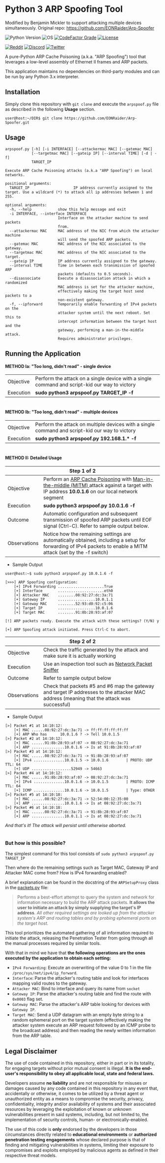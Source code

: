 # Python 3 ARP Spoofing Tool

Modified by Benjamin Mickler to support attacking multiple devices simultaneously. Original repo: https://github.com/EONRaider/Arp-Spoofer

![Python Version](https://img.shields.io/badge/python-3.x-blue?style=for-the-badge&logo=python)
![OS](https://img.shields.io/badge/OS-GNU%2FLinux-red?style=for-the-badge&logo=linux)
[![CodeFactor Grade](https://img.shields.io/codefactor/grade/github/EONRaider/Arp-Spoofer?label=CodeFactor&logo=codefactor&style=for-the-badge)](https://www.codefactor.io/repository/github/eonraider/arp-spoofer)
[![License](https://img.shields.io/github/license/EONRaider/Packet-Sniffer?style=for-the-badge)](https://github.com/EONRaider/Packet-Sniffer/blob/master/LICENSE)

[![Reddit](https://img.shields.io/badge/Reddit-EONRaider-FF4500?style=flat-square&logo=reddit)](https://www.reddit.com/user/eonraider)
[![Discord](https://img.shields.io/badge/Discord-EONRaider-7289DA?style=flat-square&logo=discord)](https://discord.gg/KVjWBptv)
[![Twitter](https://img.shields.io/badge/Twitter-eon__raider-38A1F3?style=flat-square&logo=twitter)](https://twitter.com/intent/follow?screen_name=eon_raider)

A pure-Python ARP Cache Poisoning (a.k.a. "ARP Spoofing") tool that leverages
a low-level assembly of Ethernet II frames and ARP packets.

This application maintains no dependencies on third-party modules and can be 
run by any Python 3.x interpreter.

## Installation

Simply clone this repository with `git clone` and execute the `arpspoof.py` file 
as described in the following **Usage** section.

```
user@host:~/DIR$ git clone https://github.com/EONRaider/Arp-Spoofer.git
```

## Usage
```
arpspoof.py [-h] [-i INTERFACE] [--attackermac MAC] [--gatemac MAC]
            [--targetmac MAC] [--gateip IP] [--interval TIME] [-d | -f]
            TARGET_IP

Execute ARP Cache Poisoning attacks (a.k.a "ARP Spoofing") on local networks.

positional arguments:
  TARGET_IP                    IP address currently assigned to the target. Use a wildcard (*) to attack all ip addresses between 1 and 255.

optional arguments:
  -h, --help            show this help message and exit
  -i INTERFACE, --interface INTERFACE
                        Interface on the attacker machine to send packets
                        from.
  --attackermac MAC     MAC address of the NIC from which the attacker machine
                        will send the spoofed ARP packets.
  --gatemac MAC         MAC address of the NIC associated to the gateway.
  --targetmac MAC       MAC address of the NIC associated to the target.
  --gateip IP           IP address currently assigned to the gateway.
  --interval TIME       Time in between each transmission of spoofed ARP
                        packets (defaults to 0.5 seconds).
  --disassociate        Execute a disassociation attack in which a randomized
                        MAC address is set for the attacker machine,
                        effectively making the target host send packets to a
                        non-existent gateway.
  -f, --ipforward       Temporarily enable forwarding of IPv4 packets on the
                        attacker system until the next reboot. Set this to
                        intercept information between the target host and the
                        gateway, performing a man-in-the-middle attack.
                        Requires administrator privileges.
```


## Running the Application

#### METHOD Ia: "Too long, didn't read" - single device
<table>
<tbody>
  <tr>
    <td>Objective</td>
    <td>Perform the attack on a single device with a single command and script-kid our way 
    to victory</td>
  </tr>
  <tr>
    <td>Execution</td>
    <td><b>sudo python3 arpspoof.py TARGET_IP -f</b></td>
  </tr>
</tbody>
</table>

#

#### METHOD Ib: "Too long, didn't read" - multiple devices
<table>
<tbody>
  <tr>
    <td>Objective</td>
    <td>Perform the attack on multiple devices with a single command and script-kid our way 
    to victory</td>
  </tr>
  <tr>
    <td>Execution</td>
    <td><b>sudo python3 arpspoof.py 192.168.1.* -f</b></td>
  </tr>
</tbody>
</table>

#

#### METHOD II: Detailed Usage

<table>
<thead>
  <tr>
    <th colspan="2">Step 1 of 2</th>
  </tr>
</thead>
<tbody>
  <tr>
    <td>Objective</td>
    <td>Perform an <a href="https://en.wikipedia.org/wiki/ARP_spoofing" 
    target="_blank" rel="noopener noreferrer">ARP Cache Poisoning</a> with 
    <a href="https://en.wikipedia.org/wiki/Man-in-the-middle_attack" 
    target="_blank" rel="noopener noreferrer">Man-in-the-middle (MITM)
    </a> attack against a target with IP address <b>10.0.1.6</b> on our 
    local network segment</td>
  </tr>
  <tr>
    <td>Execution</td>
    <td><b>sudo python3 arpspoof.py 10.0.1.6 -f</b></td>
  </tr>
  <tr>
    <td>Outcome</td>
    <td>Automatic configuration and subsequent transmission of spoofed ARP 
    packets until EOF signal (Ctrl-C). Refer to sample output below.</td>
  </tr>
  <tr>
    <td>Observations</td>
    <td>Notice how the remaining settings are automatically obtained, 
    including a setup for forwarding of IPv4 packets to enable a MITM 
    attack (set by the -f switch)</td>
  </tr>  
  </tbody>
</table>

- Sample Output

```
user@host:~$ sudo python3 arpspoof.py 10.0.1.6 -f
  
[>>>] ARP Spoofing configuration:
    [+] IPv4 Forwarding .....................True
    [+] Interface       .....................eth0
    [+] Attacker MAC    ........08:92:27:dc:3a:71
    [+] Gateway IP      .................10.0.1.1
    [+] Gateway MAC     ........52:93:d0:92:c5:06
    [+] Target IP       .................10.0.1.6
    [+] Target MAC      ........91:8b:28:93:af:07

[!] ARP packets ready. Execute the attack with these settings? (Y/N) y

[+] ARP Spoofing attack initiated. Press Ctrl-C to abort.
```

<table>
<thead>
  <tr>
    <th colspan="2">Step 2 of 2</th>
  </tr>
</thead>
<tbody>
  <tr>
    <td>Objective</td>
    <td>Check the traffic generated by the attack and make sure it is actually working</td>
  </tr>
  <tr>
    <td>Execution</td>
    <td>Use an inspection tool such as <a href="https://github.com/EONRaider/Packet-Sniffer" target="_blank" rel="noopener noreferrer">Network Packet Sniffer</a></td>
  </tr>
  <tr>
    <td>Outcome</td>
    <td>Refer to sample output below</td>
  </tr>
  <tr>
    <td>Observations</td>
    <td>Check that packets #5 and #6 map the gateway and target IP addresses to the attacker MAC address (meaning that the attack was successful)</td>
  </tr>
</tbody>
</table>

- Sample Output

```
[>] Packet #1 at 14:10:12:
    [+] MAC ......08:92:27:dc:3a:71 -> ff:ff:ff:ff:ff:ff
    [+] ARP Who has      10.0.1.6 ? -> Tell 10.0.1.5
[>] Packet #2 at 14:10:12:
    [+] MAC ......91:8b:28:93:af:07 -> 08:92:27:dc:3a:71
    [+] ARP ...............10.0.1.6 -> Is at 91:8b:28:93:af:07
[>] Packet #3 at 14:10:12:
    [+] MAC ......08:92:27:dc:3a:71 -> 91:8b:28:93:af:07
    [+] IPv4 ..............10.0.1.5 -> 10.0.1.6        | PROTO: UDP TTL: 64
    [+] UDP ..................52949 -> 54663
[>] Packet #4 at 14:10:12:
    [+] MAC ......91:8b:28:93:af:07 -> 08:92:27:dc:3a:71
    [+] IPv4 ..............10.0.1.6 -> 10.0.1.5        | PROTO: ICMP TTL: 64
    [+] ICMP ..............10.0.1.6 -> 10.0.1.5        | Type: OTHER
[>] Packet #5 at 14:10:18:
    [+] MAC ......08:92:27:dc:3a:71 -> 52:54:00:12:35:00
    [+] ARP ...............10.0.1.6 -> Is at 08:92:27:dc:3a:71
[>] Packet #6 at 14:10:18:
    [+] MAC ......08:92:27:dc:3a:71 -> 91:8b:28:93:af:07
    [+] ARP ...............10.0.1.1 -> Is at 08:92:27:dc:3a:71
```

*And that's it! The attack will persist until otherwise aborted.*

#

### But how is this possible?

The simplest command for this tool consists of
`sudo python3 arpspoof.py TARGET_IP`

Then where do the remaining settings such as Target MAC, Gateway IP and
Attacker MAC come from? How is IPv4 forwarding enabled?

A brief explanation can be found in the docstring of the `ARPSetupProxy`
class in the
[packets.py](https://github.com/EONRaider/Arp-Spoofer/blob/master/packets.py)
file:

> Performs a best-effort attempt to query the system and network for
information necessary to build the ARP attack packets. **It allows the
user to initiate an attack by simply supplying the target's IP
address**. *All other required settings are looked up from the
attacker system's ARP and routing tables and by probing ephemeral
ports on the target host.*

This tool prioritizes the automated gathering of all information
required to initiate the attack, releasing the Penetration Tester from
going through all the manual processes required by similar tools.

With that in mind we have that **the following operations are the ones 
executed by the application to obtain each setting:**
- `IPv4 Forwarding`: Execute an overwriting of the value 0 to 1 in the
  file `/proc/sys/net/ipv4/ip_forward`.
- `Interface`: Parse the attacker's routing table and look for
interfaces mapping valid routes to the gateway.
- `Attacker MAC`: Bind to interface and query its name from `socket`
- `Gateway IP`: Parse the attacker's routing table and find the route
with `0x0003` flag set.
- `Gateway MAC`: Parse the attacker's ARP table looking for devices
with `Gateway IP`.
- `Target MAC`: Send a UDP datagram with an empty byte string to a
random ephemeral port on the target system (effectively making the
attacker system execute an ARP request followed by an ICMP probe
to the broadcast address) and then reading the newly written
information from the ARP table.

## Legal Disclaimer

The use of code contained in this repository, either in part or in its totality,
for engaging targets without prior mutual consent is illegal. **It is
the end-user's responsibility to obey all applicable local, state
and federal laws.**

Developers assume **no liability** and are not
responsible for misuses or damages caused by any code contained
in this repository in any event that, accidentally or otherwise, it comes to
be utilized by a threat agent or unauthorized entity as a means to compromise
the security, privacy, confidentiality, integrity and/or availability of
systems and their associated resources by leveraging the exploitation of known
or unknown vulnerabilities present in said systems, including, but not limited
to, the implementation of security controls, human- or electronically-enabled.

The use of this code is **only** endorsed by the developers in those
circumstances directly related to **educational environments** or
**authorized penetration testing engagements** whose declared purpose is that
of finding and mitigating vulnerabilities in systems, limiting their exposure
to compromises and exploits employed by malicious agents as defined in their
respective threat models.
